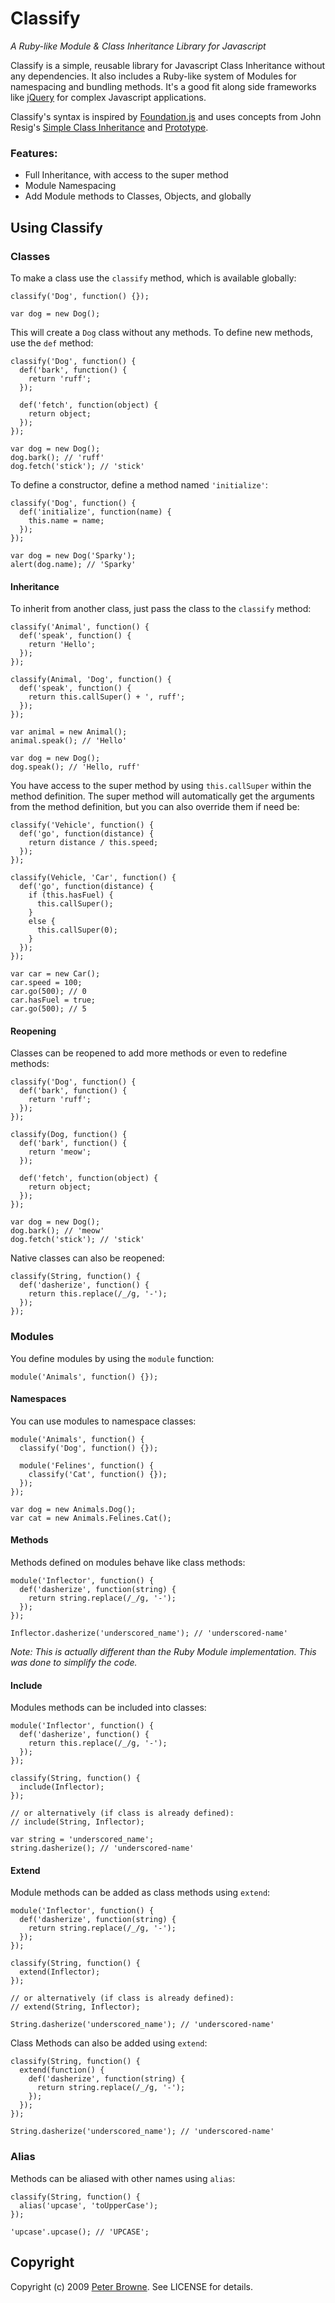 Classify
========

_A Ruby-like Module & Class Inheritance Library for Javascript_

Classify is a simple, reusable library for Javascript Class Inheritance without any dependencies. It also includes a Ruby-like system of Modules for namespacing and bundling methods. It's a good fit along side frameworks like [jQuery](http://jquery.com/) for complex Javascript applications.

Classify's syntax is inspired by [Foundation.js](http://github.com/grockit/june/blob/master/vendor/foundation.js) and uses concepts from John Resig's [Simple Class Inheritance](http://ejohn.org/blog/simple-javascript-inheritance/) and [Prototype](http://www.prototypejs.org/).

### Features:

* Full Inheritance, with access to the super method
* Module Namespacing
* Add Module methods to Classes, Objects, and globally


Using Classify
--------------
  
### Classes

To make a class use the `classify` method, which is available globally:

    classify('Dog', function() {});
    
    var dog = new Dog();

This will create a `Dog` class without any methods. To define new methods, use the `def` method:

    classify('Dog', function() {
      def('bark', function() {
        return 'ruff';
      });
      
      def('fetch', function(object) {
        return object;
      });
    });
    
    var dog = new Dog();
    dog.bark(); // 'ruff'
    dog.fetch('stick'); // 'stick'
  
To define a constructor, define a method named `'initialize'`:

    classify('Dog', function() {
      def('initialize', function(name) {
        this.name = name;
      });
    });
    
    var dog = new Dog('Sparky');
    alert(dog.name); // 'Sparky'
  
#### Inheritance

To inherit from another class, just pass the class to the `classify` method:

    classify('Animal', function() {
      def('speak', function() {
        return 'Hello';
      });
    });
    
    classify(Animal, 'Dog', function() {
      def('speak', function() {
        return this.callSuper() + ', ruff';
      });
    });
    
    var animal = new Animal();
    animal.speak(); // 'Hello'
    
    var dog = new Dog();
    dog.speak(); // 'Hello, ruff'
  
You have access to the super method by using `this.callSuper` within the method definition. The super method will automatically get the arguments from the method definition, but you can also override them if need be:

    classify('Vehicle', function() {
      def('go', function(distance) {
        return distance / this.speed;
      });
    });
    
    classify(Vehicle, 'Car', function() {
      def('go', function(distance) {
        if (this.hasFuel) {
          this.callSuper();
        }
        else {
          this.callSuper(0);
        }
      });
    });
    
    var car = new Car();
    car.speed = 100;
    car.go(500); // 0
    car.hasFuel = true;
    car.go(500); // 5

#### Reopening

Classes can be reopened to add more methods or even to redefine methods:

    classify('Dog', function() {
      def('bark', function() {
        return 'ruff';
      });
    });
    
    classify(Dog, function() {
      def('bark', function() {
        return 'meow';
      });
      
      def('fetch', function(object) {
        return object;
      });
    });
    
    var dog = new Dog();
    dog.bark(); // 'meow'
    dog.fetch('stick'); // 'stick'
    
Native classes can also be reopened:

    classify(String, function() {
      def('dasherize', function() {
        return this.replace(/_/g, '-');
      });
    });
    
### Modules

You define modules by using the `module` function:

    module('Animals', function() {});
    
#### Namespaces

You can use modules to namespace classes:

    module('Animals', function() {
      classify('Dog', function() {});
      
      module('Felines', function() {
        classify('Cat', function() {});
      });
    });
    
    var dog = new Animals.Dog();
    var cat = new Animals.Felines.Cat();
    
#### Methods

Methods defined on modules behave like class methods:

    module('Inflector', function() {
      def('dasherize', function(string) {
        return string.replace(/_/g, '-');
      });
    });
    
    Inflector.dasherize('underscored_name'); // 'underscored-name'
    
_Note: This is actually different than the Ruby Module implementation. This was done to simplify the code._
    
#### Include

Modules methods can be included into classes:

    module('Inflector', function() {
      def('dasherize', function() {
        return this.replace(/_/g, '-');
      });
    });
    
    classify(String, function() {
      include(Inflector);
    });
    
    // or alternatively (if class is already defined):
    // include(String, Inflector);
    
    var string = 'underscored_name';
    string.dasherize(); // 'underscored-name'
    
#### Extend

Module methods can be added as class methods using `extend`:

    module('Inflector', function() {
      def('dasherize', function(string) {
        return string.replace(/_/g, '-');
      });
    });
    
    classify(String, function() {
      extend(Inflector);
    });
    
    // or alternatively (if class is already defined):
    // extend(String, Inflector);
    
    String.dasherize('underscored_name'); // 'underscored-name'
    
Class Methods can also be added using `extend`:

    classify(String, function() {
      extend(function() {
        def('dasherize', function(string) {
          return string.replace(/_/g, '-');
        });
      });
    });
    
    String.dasherize('underscored_name'); // 'underscored-name'
    
### Alias

Methods can be aliased with other names using `alias`:

    classify(String, function() {
      alias('upcase', 'toUpperCase');
    });
    
    'upcase'.upcase(); // 'UPCASE';
  

Copyright
---------

Copyright (c) 2009 [Peter Browne](http://petebrowne.com). See LICENSE for details.